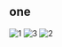 ## one
![1](https://user-images.githubusercontent.com/101487905/221418398-39d34396-b773-480d-9f31-0613b4dd432c.jpg)
![3](https://user-images.githubusercontent.com/101487905/221418419-855b8552-bbfc-4e2a-b3da-cef406683174.jpeg)
![2](https://user-images.githubusercontent.com/101487905/221418896-eafc291c-7a73-4f6a-8487-658515f0bf4b.jpg)


